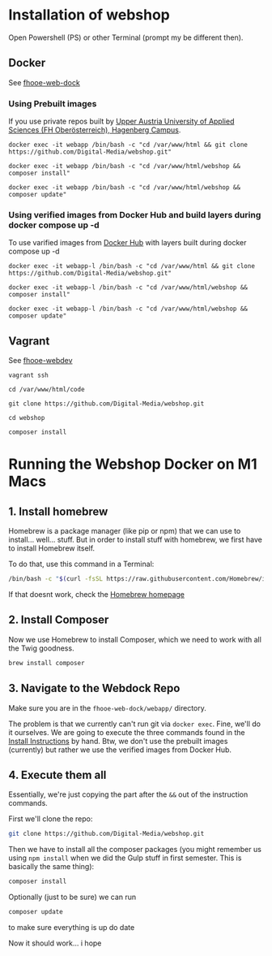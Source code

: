 # Installation of webshop

Open Powershell (PS) or other Terminal (prompt my be different then).

## Docker

See [fhooe-web-dock](https://github.com/Digital-Media/fhooe-web-dock)

### Using Prebuilt images

If you use private repos built by [Upper Austria University of Applied Sciences (FH Oberösterreich), Hagenberg Campus](https://www.fh-ooe.at/en/hagenberg-campus/).

```shell
docker exec -it webapp /bin/bash -c "cd /var/www/html && git clone https://github.com/Digital-Media/webshop.git"
```
```shell
docker exec -it webapp /bin/bash -c "cd /var/www/html/webshop && composer install"
```
```shell
docker exec -it webapp /bin/bash -c "cd /var/www/html/webshop && composer update"
```
### Using verified images from Docker Hub and build layers during docker compose up -d

To use varified images from [Docker Hub](htts://hub.docker.com) with layers built during docker compose up -d

```shell
docker exec -it webapp-l /bin/bash -c "cd /var/www/html && git clone https://github.com/Digital-Media/webshop.git"
```
```shell
docker exec -it webapp-l /bin/bash -c "cd /var/www/html/webshop && composer install"
```
```shell
docker exec -it webapp-l /bin/bash -c "cd /var/www/html/webshop && composer update"
```

## Vagrant

See [fhooe-webdev](https://github.com/Digital-Media/fhooe-webdev)

```shell
vagrant ssh
```
```shell
cd /var/www/html/code
```
```
git clone https://github.com/Digital-Media/webshop.git
```
```shell
cd webshop
```
```shell
composer install
```

# Running the Webshop Docker on M1 Macs

## 1. Install homebrew

Homebrew is a package manager (like pip or npm) that we can use to install... well... stuff. But in order to install stuff with homebrew, we first have to install Homebrew itself.

To do that, use this command in a Terminal:

```bash
/bin/bash -c "$(curl -fsSL https://raw.githubusercontent.com/Homebrew/install/HEAD/install.sh)"
```

If that doesnt work, check the [Homebrew homepage](https://brew.sh)

## 2. Install Composer

Now we use Homebrew to install Composer, which we need to work with all the Twig goodness.

```bash
brew install composer
```

## 3. Navigate to the Webdock Repo

Make sure you are in the ``` fhooe-web-dock/webapp/ ``` directory.

The problem is that we currently can't run git via ```docker exec```. Fine, we'll do it ourselves. We are going to execute the three commands found in the [Install Instructions](https://github.com/Digital-Media/webshop/blob/main/INSTALL.md) by hand. Btw, we don't use the prebuilt images (currently) but rather we use the verified images from Docker Hub.

## 4. Execute them all

Essentially, we're just copying the part after the ```&&``` out of the instruction commands.

First we'll clone the repo:

```bash
git clone https://github.com/Digital-Media/webshop.git
```

Then we have to install all the composer packages (you might remember us using ```npm install``` when we did the Gulp stuff in first semester. This is basically the same thing):

```bash
composer install
```

Optionally (just to be sure) we can run

```bash
composer update
```

to make sure everything is up do date

Now it should work... i hope
